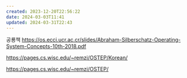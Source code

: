```yaml
---
created: 2023-12-20T22:56:22
date: 2024-03-03T11:41
updated: 2024-03-31T22:43
---
```

공룡책
https://os.ecci.ucr.ac.cr/slides/Abraham-Silberschatz-Operating-System-Concepts-10th-2018.pdf

https://pages.cs.wisc.edu/~remzi/OSTEP/Korean/

https://pages.cs.wisc.edu/~remzi/OSTEP/